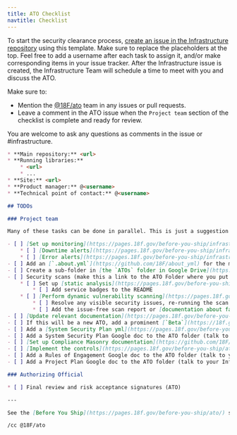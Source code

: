 ```yaml
---
title: ATO Checklist
navtitle: Checklist
---
```


To start the security clearance process, [create an issue in the Infrastructure repository](https://github.com/18F/Infrastructure/issues/new?title=ATO+for+%3Cproject%3E+-+due+%3Cdeadline%3E) using this template. Make sure to replace the placeholders at the top. Feel free to add a username after each task to assign it, and/or make corresponding items in your issue tracker. After the Infrastructure issue is created, the Infrastructure Team will schedule a time to meet with you and discuss the ATO.

Make sure to:

* Mention the [@18F/ato](https://github.com/orgs/18F/teams/ato) team in any issues or pull requests.
* Leave a comment in the ATO issue when the `Project team` section of the checklist is complete and ready for review.

You are welcome to ask any questions as comments in the issue or #infrastructure.

```markdown
* **Main repository:** <url>
* **Running libraries:**
    * <url>
    * ...
* **Site:** <url>
* **Product manager:** @<username>
* **Technical point of contact:** @<username>

## TODOs

### Project team

Many of these tasks can be done in parallel. This is just a suggestion of priority.

- [ ] [Set up monitoring](https://pages.18f.gov/before-you-ship/infrastructure/monitoring/)
    * [ ] [Downtime alerts](https://pages.18f.gov/before-you-ship/infrastructure/monitoring/#downtime)
    * [ ] [Error alerts](https://pages.18f.gov/before-you-ship/infrastructure/monitoring/#errors)
- [ ] Add an [`.about.yml`](https://github.com/18F/about_yml) for the main repository
- [ ] Create a sub-folder in [the `ATOs` folder in Google Drive](https://drive.google.com/a/gsa.gov/folderview?id=0BynIxtx-CfkdckljM3BPSkdQT1U&usp=sharing) under 18F/OPP/PIF then "Work in progress". This will be knows as the "ATO Folder". Link it here.
- [ ] Security scans (make this a link to the ATO Folder where you put a copy of the security scan results)
    * [ ] Set up [static analysis](https://pages.18f.gov/before-you-ship/security/static-analysis/) service
        * [ ] Add service badges to the README
    * [ ] [Perform dynamic vulnerability scanning](https://pages.18f.gov/before-you-ship/security/dynamic-scanning/)
        * [ ] Resolve any visible security issues, re-running the scan as needed
        * [ ] Add the issue-free scan report or [documentation about false positives](https://pages.18f.gov/before-you-ship/security/dynamic-scanning/#caveats) to the ATO folder.
- [ ] [Update relevant documentation](https://pages.18f.gov/before-you-ship/ato/tips/), primarily the README
- [ ] If this will be a new ATO, add a prominent [`Beta`](https://18f.gsa.gov/dashboard/stages/) label to any currently-running sites
- [ ] Add a [System Security Plan yml](https://pages.18f.gov/before-you-ship/ato/ssp/#template) to the repository
- [ ] Add a System Security Plan Google doc to the ATO folder (talk to your Infrastructure Lead for a template)
- [ ] [Set up Compliance Masonry documentation](https://github.com/18F/cg-compliance#starting-ato-documentation-for-cloudgov-applications)
- [ ] [Implement the controls](https://pages.18f.gov/before-you-ship/ato/walkthrough/#step-3--implement-the-controls)
- [ ] Add a Rules of Engagement Google doc to the ATO folder (talk to your Infrastructure Lead for a template)
- [ ] Add a Project Plan Google doc to the ATO folder (talk to your Infrastructure Lead for a template)

### Authorizing Official

* [ ] Final review and risk acceptance signatures (ATO)

---

See the [Before You Ship](https://pages.18f.gov/before-you-ship/ato/) site for more information.

/cc @18F/ato
```
